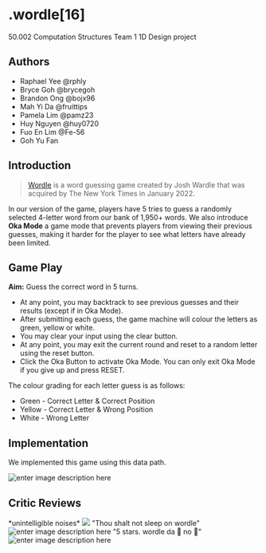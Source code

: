 # .wordle[16]
50.002 Computation Structures Team 1 1D Design project
## Authors

 - Raphael Yee @rphly
 - Bryce Goh @brycegoh
 - Brandon Ong @bojx96
 - Mah Yi Da @fruittips
 - Pamela Lim @pamz23
 - Huy Nguyen @huy0720
 - Fuo En Lim @Fe-56
 - Goh Yu Fan

## Introduction

> [Wordle](https://www.nytimes.com/games/wordle/index.html) is a word guessing game created by Josh Wardle that was acquired by The New York Times in January 2022.

In our version of the game, players have 5 tries to guess a randomly selected 4-letter word from our bank of 1,950+ words. We also introduce **Oka Mode** a game mode that prevents players from viewing their previous guesses, making it harder for the player to see what letters have already been limited.

## Game Play
**Aim:**
Guess the correct word in 5 turns. 

 - At any point, you may backtrack to see previous guesses and their results (except if in Oka Mode).
 - After submitting each guess, the game machine will colour the letters as green, yellow or white.
 - You may clear your input using the clear button.
 - At any point, you may exit the current round and reset to a random letter using the reset button.
 - Click the Oka Button to activate Oka Mode. You can only exit Oka Mode if you give up and press RESET. 

The colour grading for each letter guess is as follows:
 - Green - Correct Letter & Correct Position 
 - Yellow - Correct Letter & Wrong Position
 - White - Wrong Letter

## Implementation
We implemented this game using this data path. 

![enter image description here](https://i.imgur.com/N1elYzs.png)
## Critic Reviews
\*unintelligible noises\*
![](https://i.imgur.com/sRh8SCY.png)
"Thou shalt not sleep on wordle"
![enter image description here](https://i.imgur.com/NoUUNtv.jpg)
"5 stars. wordle da 🐐 no 🧢"
![enter image description here](https://i.imgur.com/kX5rCuS.png)
